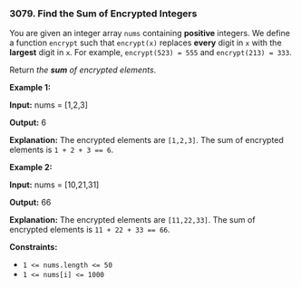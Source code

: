 ### 3079\. Find the Sum of Encrypted Integers

You are given an integer array `nums` containing **positive** integers. We define a function `encrypt` such that `encrypt(x)` replaces **every** digit in `x` with the **largest** digit in `x`. For example, `encrypt(523) = 555` and `encrypt(213) = 333`.

Return _the **sum** of encrypted elements_.

**Example 1:**

**Input:** nums = \[1,2,3\]

**Output:** 6

**Explanation:** The encrypted elements are `[1,2,3]`. The sum of encrypted elements is `1 + 2 + 3 == 6`.

**Example 2:**

**Input:** nums = \[10,21,31\]

**Output:** 66

**Explanation:** The encrypted elements are `[11,22,33]`. The sum of encrypted elements is `11 + 22 + 33 == 66`.

**Constraints:**

*   `1 <= nums.length <= 50`
*   `1 <= nums[i] <= 1000`
